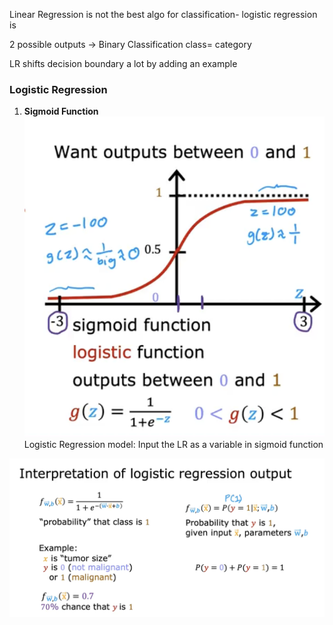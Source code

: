 Linear Regression is not the best algo for classification- logistic regression is

2 possible outputs -> Binary Classification
class= category

LR shifts decision boundary a lot by adding an example

### Logistic Regression

1. **Sigmoid Function**
![](../../attachments/Pasted%20image%2020250819201114.png)
Logistic Regression model: Input the LR as a variable in sigmoid function

![](../../attachments/Pasted%20image%2020250819201714.png)




